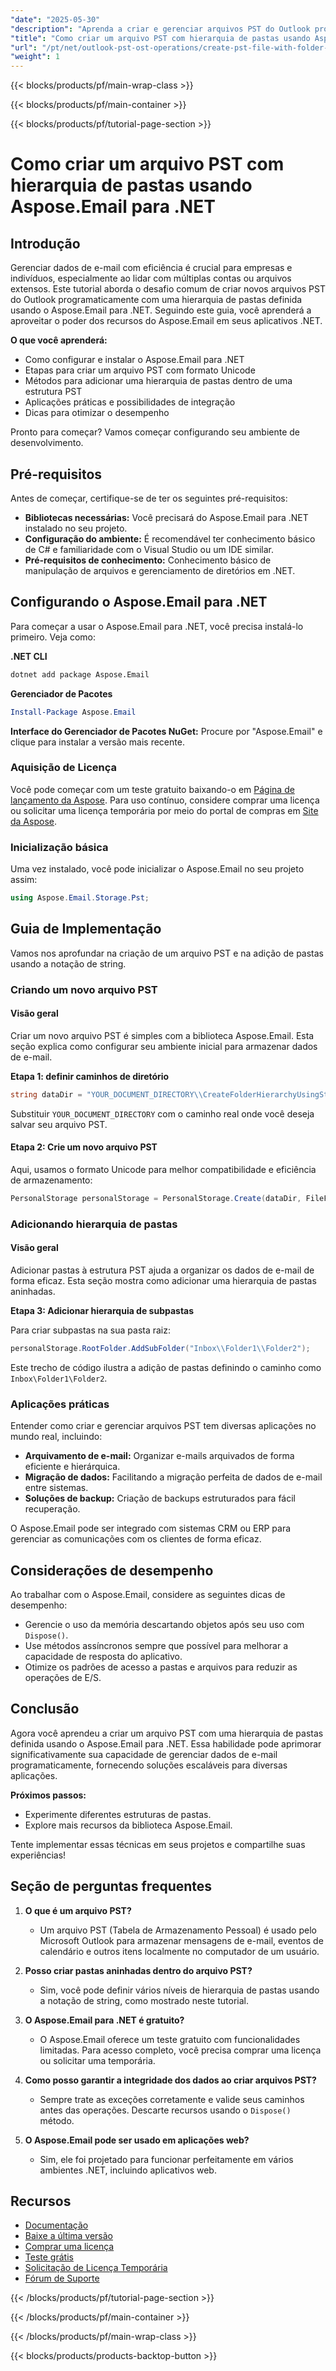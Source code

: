 ```yaml
---
"date": "2025-05-30"
"description": "Aprenda a criar e gerenciar arquivos PST do Outlook programaticamente usando o Aspose.Email para .NET. Este guia aborda configuração, criação de hierarquia de pastas e práticas recomendadas."
"title": "Como criar um arquivo PST com hierarquia de pastas usando Aspose.Email para .NET"
"url": "/pt/net/outlook-pst-ost-operations/create-pst-file-with-folder-hierarchy-using-aspose-email-net/"
"weight": 1
---
```


{{< blocks/products/pf/main-wrap-class >}}

{{< blocks/products/pf/main-container >}}

{{< blocks/products/pf/tutorial-page-section >}}
# Como criar um arquivo PST com hierarquia de pastas usando Aspose.Email para .NET

## Introdução

Gerenciar dados de e-mail com eficiência é crucial para empresas e indivíduos, especialmente ao lidar com múltiplas contas ou arquivos extensos. Este tutorial aborda o desafio comum de criar novos arquivos PST do Outlook programaticamente com uma hierarquia de pastas definida usando o Aspose.Email para .NET. Seguindo este guia, você aprenderá a aproveitar o poder dos recursos do Aspose.Email em seus aplicativos .NET.

**O que você aprenderá:**
- Como configurar e instalar o Aspose.Email para .NET
- Etapas para criar um arquivo PST com formato Unicode
- Métodos para adicionar uma hierarquia de pastas dentro de uma estrutura PST
- Aplicações práticas e possibilidades de integração
- Dicas para otimizar o desempenho

Pronto para começar? Vamos começar configurando seu ambiente de desenvolvimento.

## Pré-requisitos

Antes de começar, certifique-se de ter os seguintes pré-requisitos:

- **Bibliotecas necessárias:** Você precisará do Aspose.Email para .NET instalado no seu projeto.
- **Configuração do ambiente:** É recomendável ter conhecimento básico de C# e familiaridade com o Visual Studio ou um IDE similar.
- **Pré-requisitos de conhecimento:** Conhecimento básico de manipulação de arquivos e gerenciamento de diretórios em .NET.

## Configurando o Aspose.Email para .NET

Para começar a usar o Aspose.Email para .NET, você precisa instalá-lo primeiro. Veja como:

**.NET CLI**
```bash
dotnet add package Aspose.Email
```

**Gerenciador de Pacotes**
```powershell
Install-Package Aspose.Email
```

**Interface do Gerenciador de Pacotes NuGet:** Procure por "Aspose.Email" e clique para instalar a versão mais recente.

### Aquisição de Licença

Você pode começar com um teste gratuito baixando-o em [Página de lançamento da Aspose](https://releases.aspose.com/email/net/). Para uso contínuo, considere comprar uma licença ou solicitar uma licença temporária por meio do portal de compras em [Site da Aspose](https://purchase.aspose.com/buy).

### Inicialização básica

Uma vez instalado, você pode inicializar o Aspose.Email no seu projeto assim:

```csharp
using Aspose.Email.Storage.Pst;
```

## Guia de Implementação

Vamos nos aprofundar na criação de um arquivo PST e na adição de pastas usando a notação de string.

### Criando um novo arquivo PST

#### Visão geral

Criar um novo arquivo PST é simples com a biblioteca Aspose.Email. Esta seção explica como configurar seu ambiente inicial para armazenar dados de e-mail.

**Etapa 1: definir caminhos de diretório**

```csharp
string dataDir = "YOUR_DOCUMENT_DIRECTORY\\CreateFolderHierarchyUsingStringNotation.pst";
```

Substituir `YOUR_DOCUMENT_DIRECTORY` com o caminho real onde você deseja salvar seu arquivo PST.

#### Etapa 2: Crie um novo arquivo PST

Aqui, usamos o formato Unicode para melhor compatibilidade e eficiência de armazenamento:

```csharp
PersonalStorage personalStorage = PersonalStorage.Create(dataDir, FileFormatVersion.Unicode);
```

### Adicionando hierarquia de pastas

#### Visão geral

Adicionar pastas à estrutura PST ajuda a organizar os dados de e-mail de forma eficaz. Esta seção mostra como adicionar uma hierarquia de pastas aninhadas.

**Etapa 3: Adicionar hierarquia de subpastas**

Para criar subpastas na sua pasta raiz:

```csharp
personalStorage.RootFolder.AddSubFolder("Inbox\\Folder1\\Folder2");
```

Este trecho de código ilustra a adição de pastas definindo o caminho como `Inbox\Folder1\Folder2`.

### Aplicações práticas

Entender como criar e gerenciar arquivos PST tem diversas aplicações no mundo real, incluindo:
- **Arquivamento de e-mail:** Organizar e-mails arquivados de forma eficiente e hierárquica.
- **Migração de dados:** Facilitando a migração perfeita de dados de e-mail entre sistemas.
- **Soluções de backup:** Criação de backups estruturados para fácil recuperação.

O Aspose.Email pode ser integrado com sistemas CRM ou ERP para gerenciar as comunicações com os clientes de forma eficaz.

## Considerações de desempenho

Ao trabalhar com o Aspose.Email, considere as seguintes dicas de desempenho:
- Gerencie o uso da memória descartando objetos após seu uso com `Dispose()`.
- Use métodos assíncronos sempre que possível para melhorar a capacidade de resposta do aplicativo.
- Otimize os padrões de acesso a pastas e arquivos para reduzir as operações de E/S.

## Conclusão

Agora você aprendeu a criar um arquivo PST com uma hierarquia de pastas definida usando o Aspose.Email para .NET. Essa habilidade pode aprimorar significativamente sua capacidade de gerenciar dados de e-mail programaticamente, fornecendo soluções escaláveis para diversas aplicações.

**Próximos passos:**
- Experimente diferentes estruturas de pastas.
- Explore mais recursos da biblioteca Aspose.Email.

Tente implementar essas técnicas em seus projetos e compartilhe suas experiências!

## Seção de perguntas frequentes

1. **O que é um arquivo PST?**
   - Um arquivo PST (Tabela de Armazenamento Pessoal) é usado pelo Microsoft Outlook para armazenar mensagens de e-mail, eventos de calendário e outros itens localmente no computador de um usuário.

2. **Posso criar pastas aninhadas dentro do arquivo PST?**
   - Sim, você pode definir vários níveis de hierarquia de pastas usando a notação de string, como mostrado neste tutorial.

3. **O Aspose.Email para .NET é gratuito?**
   - O Aspose.Email oferece um teste gratuito com funcionalidades limitadas. Para acesso completo, você precisa comprar uma licença ou solicitar uma temporária.

4. **Como posso garantir a integridade dos dados ao criar arquivos PST?**
   - Sempre trate as exceções corretamente e valide seus caminhos antes das operações. Descarte recursos usando o `Dispose()` método.

5. **O Aspose.Email pode ser usado em aplicações web?**
   - Sim, ele foi projetado para funcionar perfeitamente em vários ambientes .NET, incluindo aplicativos web.

## Recursos
- [Documentação](https://reference.aspose.com/email/net/)
- [Baixe a última versão](https://releases.aspose.com/email/net/)
- [Comprar uma licença](https://purchase.aspose.com/buy)
- [Teste grátis](https://releases.aspose.com/email/net/)
- [Solicitação de Licença Temporária](https://purchase.aspose.com/temporary-license/)
- [Fórum de Suporte](https://forum.aspose.com/c/email/10)

{{< /blocks/products/pf/tutorial-page-section >}}

{{< /blocks/products/pf/main-container >}}

{{< /blocks/products/pf/main-wrap-class >}}

{{< blocks/products/products-backtop-button >}}